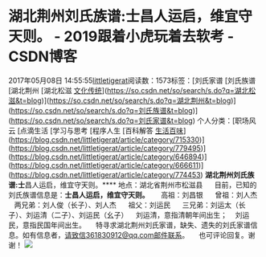 # 湖北荆州刘氏族谱:士昌人运启，维宜守天则。 - 2019跟着小虎玩着去软考 - CSDN博客
2017年05月08日 14:55:55[littletigerat](https://me.csdn.net/littletigerat)阅读数：1573标签：[刘氏家谱																[刘氏族谱																[湖北荆州																[湖北松滋																[文化传统](https://so.csdn.net/so/search/s.do?q=文化传统&t=blog)](https://so.csdn.net/so/search/s.do?q=湖北松滋&t=blog)](https://so.csdn.net/so/search/s.do?q=湖北荆州&t=blog)](https://so.csdn.net/so/search/s.do?q=刘氏族谱&t=blog)](https://so.csdn.net/so/search/s.do?q=刘氏家谱&t=blog)
个人分类：[职场风云																[点滴生活																[学习与思考																[程序人生																[百科解答																[生活百味](https://blog.csdn.net/littletigerat/article/category/647937)](https://blog.csdn.net/littletigerat/article/category/715330)](https://blog.csdn.net/littletigerat/article/category/779495)](https://blog.csdn.net/littletigerat/article/category/646894)](https://blog.csdn.net/littletigerat/article/category/666611)](https://blog.csdn.net/littletigerat/article/category/774453)
**湖北荆州刘氏族谱:士**昌人运启，维宜守天则。****
地点：湖北省荆州市松滋县
     目前，已知的刘氏族谱信息是：**士昌人运启，维宜守天则。**
     高祖：刘昌银
     曾祖：刘人杰
     两兄弟：刘人俊（长子）、刘人杰
     祖父：刘运民
     三兄弟：刘运太（长子）、刘运清（二子）、刘运民（幺子）
   刘运清，意指清朝年间出生；
   刘运民，意指民国年间出生。
    特寻求湖北荆州刘氏家谱，缺失、遗失的刘氏家谱信息。如有信息者，请致信361830912@qq.com邮件联系。
    也可评论回复。谢谢！
![](https://timgsa.baidu.com/timg?image&quality=80&size=b9999_10000&sec=1494814222&di=d509f3a0bd1b6f881f1c6d67b8241669&imgtype=jpg&er=1&src=http%3A%2F%2Fimgsrc.baidu.com%2Fforum%2Fpic%2Fitem%2F6159252dd42a2834d1316d8b5bb5c9ea14cebf9f.jpg)

